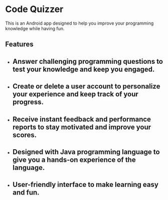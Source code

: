 # Code Quizzer

This is an Android app designed to help you improve your programming knowledge while having fun.

## **Features**
- ## Answer challenging programming questions to test your knowledge and keep you engaged.
- ## Create or delete a user account to personalize your experience and keep track of your progress.

- ## Receive instant feedback and performance reports to stay motivated and improve your scores.

- ## Designed with Java programming language to give you a hands-on experience of the language.

- ## User-friendly interface to make learning easy and fun.

